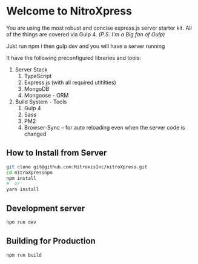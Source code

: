 # Welcome to NitroXpress

You are using the most robust and concise express.js server starter kit. All of the things are covered via Gulp 4. _(P.S. I'm a Big fan of Gulp)_

Just run npm i then gulp dev and you will have a server running

It have the following preconfigured libraries and tools:

1. Server Stack
   1. TypeScript
   2. Express.js (with all required utitilties)
   3. MongoDB
   4. Mongoose - ORM
2. Build System - Tools
   1. Gulp 4
   2. Sass
   3. PM2
   4. Browser-Sync – for auto reloading even when the server code is changed

## How to Install from Server

```bash
git clone git@github.com:NitroxisInc/nitroXpress.git
cd nitroXpressnpm
npm install
#  or
yarn install
```

## Development server

```bash
npm run dev
```

## Building for Production

```bash
npm run build
```

